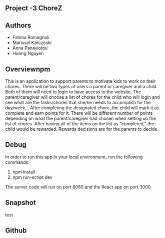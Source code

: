 ## Project -3 ChoreZ

## Authors 

- Fatima Romagnoli
- Marissol Karczeski
- Anna Panayiotou
- Huong Nguyen

## Overviewnpm

This is an application to support parents to motivate kids to work on their chores. There will be two types of users:a parent or caregiver and a child. Both of them will need to login to have access to the website. The parent/caregiver will choose a list of chores for the child who will login and see what are the tasks/chores that she/he needs to accomplish for the day/week... 
After completing the designated chore, the child will mark it as complete and earn points for it. There will be different number of points depending on what the parent/caregiver had chosen when setting up the list of chores. After having all of the items on the list as "completed," the child would be rewarded. Rewards decisions are for the parents to decide. 

## Debug 

In order to run this app in your local environment, run the following commands:
1) npm install
2) npm run-script dev

The server code will run on port 8080 and the React app on port 3000.

## Snapshot

test

## Github